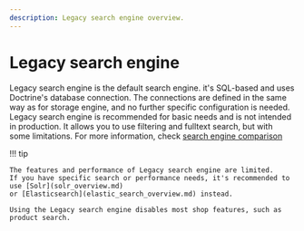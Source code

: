 ```yaml
---
description: Legacy search engine overview.
---
```


# Legacy search engine

Legacy search engine is the default search engine. it's SQL-based and uses Doctrine's database connection.
The connections are defined in the same way as for storage engine, and no further specific configuration is needed.
Legacy search engine is recommended for basic needs and is not intended in production.
It allows you to use filtering and fulltext search, but with some limitations.
For more information, check [search engine comparison](search_engines.md#search-engines-comparison)

!!! tip

    The features and performance of Legacy search engine are limited.
    If you have specific search or performance needs, it's recommended to use [Solr](solr_overview.md)
    or [Elasticsearch](elastic_search_overview.md) instead.
    
    Using the Legacy search engine disables most shop features, such as product search.
